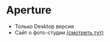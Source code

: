 # Aperture
- Только Desktop версия
- Сайт о фото-студии [(смотреть тут)](https://drabovich.github.io/Project-1-Aperture-Studios/)
